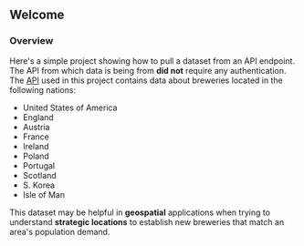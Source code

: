 ## Welcome
### Overview
Here's a simple project showing how to pull a dataset from an API endpoint.\
The API from which data is being from **did not** require any authentication.\
The [API](https://www.openbrewerydb.org/documentation) used in this project contains data about breweries located in the following nations:
- United States of America
- England
- Austria 
- France
- Ireland 
- Poland
- Portugal
- Scotland 
- S. Korea
- Isle of Man

This dataset may be helpful in **geospatial** applications when trying to understand **strategic locations** to establish new breweries that match an area's population demand.
